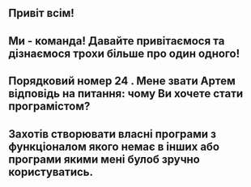 ## Привіт всім!

## Ми - команда! Давайте привітаємося та дізнаємося трохи більше про один одного!

## Порядковий номер 24 . Мене звати Артем  відповідь на питання: чому Ви хочете стати програмістом?
## Захотів створювати власні програми з функціоналом якого немає в інших або програми якими мені булоб зручно користуватись.
